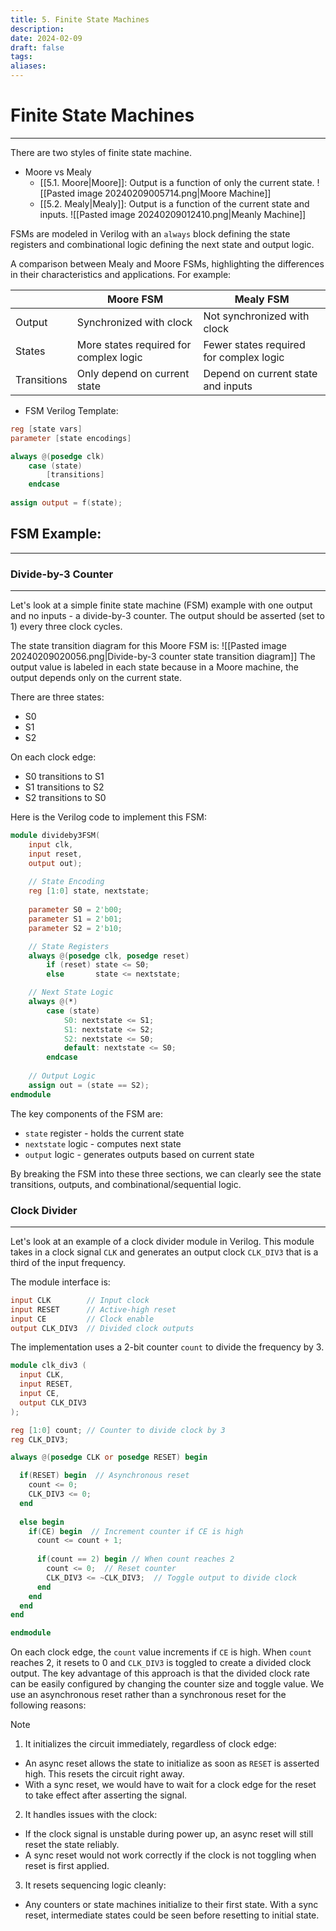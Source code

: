 ```yaml
---
title: 5. Finite State Machines
description: 
date: 2024-02-09
draft: false
tags: 
aliases:
---
```

# Finite State Machines
---
There are two styles of finite state machine.
- Moore vs Mealy
    - [[5.1. Moore|Moore]]: Output is a function of only the current state.
      ![[Pasted image 20240209005714.png|Moore Machine]]
    - [[5.2. Mealy|Mealy]]: Output is a function of the current state and inputs.
      ![[Pasted image 20240209012410.png|Meanly Machine]]

FSMs are modeled in Verilog with an `always` block defining the state registers and combinational logic defining the next state and output logic.

A comparison between Mealy and Moore FSMs, highlighting the differences in their characteristics and applications. For example:

|  | Moore FSM | Mealy FSM |
| --- | --- | --- |
| Output | Synchronized with clock | Not synchronized with clock |
| States | More states required for complex logic | Fewer states required for complex logic |
| Transitions | Only depend on current state | Depend on current state and inputs 

- FSM Verilog Template:
```verilog
reg [state vars]  
parameter [state encodings]

always @(posedge clk) 
	case (state)
		[transitions] 
	endcase
	
assign output = f(state); 
```
## FSM Example: 
---
### Divide-by-3 Counter
---
Let's look at a simple finite state machine (FSM) example with one output and no inputs - a divide-by-3 counter. The output should be asserted (set to 1) every three clock cycles.

The state transition diagram for this Moore FSM is:
![[Pasted image 20240209020056.png|Divide-by-3 counter state transition diagram]]
The output value is labeled in each state because in a Moore machine, the output depends only on the current state.

There are three states:

- S0
- S1
- S2

On each clock edge:

- S0 transitions to S1
- S1 transitions to S2
- S2 transitions to S0

Here is the Verilog code to implement this FSM:

```verilog
module divideby3FSM( 
	input clk, 
	input reset, 
	output out);
	
	// State Encoding 
	reg [1:0] state, nextstate;
	
	parameter S0 = 2'b00;
	parameter S1 = 2'b01;
	parameter S2 = 2'b10;

	// State Registers 
	always @(posedge clk, posedge reset)
		if (reset) state <= S0;
		else       state <= nextstate;

	// Next State Logic
	always @(*)
		case (state)
			S0: nextstate <= S1;
			S1: nextstate <= S2;
			S2: nextstate <= S0;
			default: nextstate <= S0;
		endcase
	
	// Output Logic 
	assign out = (state == S2);
endmodule
```
The key components of the FSM are:

- `state` register - holds the current state
- `nextstate` logic - computes next state
- `output` logic - generates outputs based on current state

By breaking the FSM into these three sections, we can clearly see the state transitions, outputs, and combinational/sequential logic.

### Clock Divider
---
Let's look at an example of a clock divider module in Verilog. This module takes in a clock signal `CLK` and generates an output clock `CLK_DIV3` that is a third of the input frequency.

The module interface is:
```verilog
input CLK        // Input clock 
input RESET      // Active-high reset  
input CE         // Clock enable 
output CLK_DIV3  // Divided clock outputs 
```
The implementation uses a 2-bit counter `count` to divide the frequency by 3.
```verilog
module clk_div3 (
  input CLK,
  input RESET, 
  input CE,
  output CLK_DIV3
);

reg [1:0] count; // Counter to divide clock by 3
reg CLK_DIV3;

always @(posedge CLK or posedge RESET) begin

  if(RESET) begin  // Asynchronous reset
    count <= 0;
    CLK_DIV3 <= 0;
  end
  
  else begin
    if(CE) begin  // Increment counter if CE is high
      count <= count + 1;
      
      if(count == 2) begin // When count reaches 2
        count <= 0;  // Reset counter
        CLK_DIV3 <= ~CLK_DIV3;  // Toggle output to divide clock
      end
    end
  end
end

endmodule
```

On each clock edge, the `count` value increments if `CE` is high. When `count` reaches 2, it resets to 0 and `CLK_DIV3` is toggled to create a divided clock output.
The key advantage of this approach is that the divided clock rate can be easily configured by changing the counter size and toggle value.
We use an asynchronous reset rather than a synchronous reset for the following reasons:

> [!NOTE]
> 1. It initializes the circuit immediately, regardless of clock edge:
> - An async reset allows the state to initialize as soon as `RESET` is asserted high. This resets the circuit right away.
> - With a sync reset, we would have to wait for a clock edge for the reset to take effect after asserting the signal.
> 
> 2. It handles issues with the clock:
> - If the clock signal is unstable during power up, an async reset will still reset the state reliably.
> - A sync reset would not work correctly if the clock is not toggling when reset is first applied.
> 
> 3. It resets sequencing logic cleanly:
> - Any counters or state machines initialize to their first state. With a sync reset, intermediate states could be seen before resetting to initial state.
